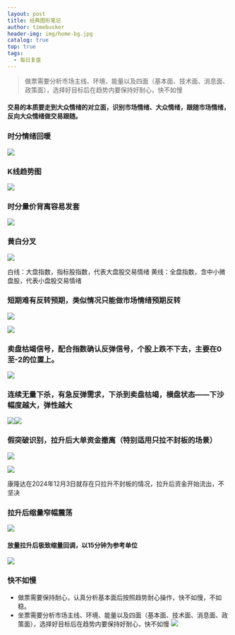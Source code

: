 ```yaml
---
layout: post
title: 经典图形笔记
author: timebusker
header-img: img/home-bg.jpg
catalog: true
top: true
tags:
  - 每日复盘
---
```

> 做票需要分析市场主线、环境、能量以及四面（基本面、技术面、消息面、政策面），选择好目标后在趋势内要保持好耐心，快不如慢

#### 交易的本质要走到大众情绪的对立面，识别市场情绪、大众情绪，跟随市场情绪，反向大众情绪做交易跟随。

### 时分情绪回暖
![](/img/Z笔记附件/2024-12-05-经典图形笔记_image_1.png)


### K线趋势图
![](/img/Z笔记附件/2024-12-05-经典图形笔记_image_2.png)

### 时分量价背离容易发套
![](/img/Z笔记附件/2024-12-05-经典图形笔记_image_3.png)




### 黄白分叉
![](/img/Z笔记附件/2024-12-05-经典图形笔记_image_4.png)

白线：大盘指数，指标股指数，代表大盘股交易情绪
黄线：全盘指数，含中小微盘股，代表小盘股交易情绪


### 短期难有反转预期，类似情况只能做市场情绪预期反转

![](/img/Z笔记附件/2024-12-05-经典图形笔记_image_5.png)

![](/img/Z笔记附件/2024-12-05-经典图形笔记_image_6.png)


### 卖盘枯竭信号，配合指数确认反弹信号，个股上跌不下去，主要在0至-2的位置上。
![](/img/Z笔记附件/2024-12-05-经典图形笔记_image_7.png)
### 连续无量下杀，有急反弹需求，下杀到卖盘枯竭，横盘状态——下沙幅度越大，弹性越大
![](/img/Z笔记附件/2024-12-05-经典图形笔记_image_8.png)![](/img/Z笔记附件/2024-12-05-经典图形笔记_image_9.png)


### 假突破识别，拉升后大单资金撤离（特别适用只拉不封板的场景）
![](/img/Z笔记附件/2024-12-05-经典图形笔记_image_10.png)

![](/img/Z笔记附件/2024-12-05-经典图形笔记_image_11.png)

康隆达在2024年12月3日就存在只拉升不封板的情况，拉升后资金开始流出，不坚决

### 拉升后缩量窄幅震荡

![](/img/Z笔记附件/2024-12-05-经典图形笔记_image_12.png)



#### 放量拉升后极致缩量回调，以15分钟为参考单位
![](/img/Z笔记附件/2024-12-05-经典图形笔记_image_13.png)


### 快不如慢
- 做票需要保持耐心，认真分析基本面后按照趋势耐心操作，快不如慢，不如稳。
- 坐票需要分析市场主线、环境、能量以及四面（基本面、技术面、消息面、政策面），选择好目标后在趋势内要保持好耐心，快不如慢
![](/img/Z笔记附件/2024-12-05-经典图形笔记_image_14.png)
